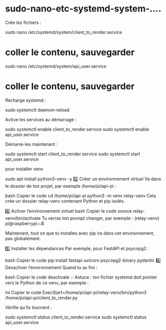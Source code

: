 # sudo-nano-etc-systemd-system-....

Crée les fichiers :

sudo nano /etc/systemd/system/client_to_render.service
# coller le contenu, sauvegarder

sudo nano /etc/systemd/system/api_user.service
# coller le contenu, sauvegarder


Recharge systemd :

sudo systemctl daemon-reload


Active les services au démarrage :

sudo systemctl enable client_to_render.service
sudo systemctl enable api_user.service


Démarre-les maintenant :

sudo systemctl start client_to_render.service
sudo systemctl start api_user.service


pour installer venv

sudo apt install python3-venv -y
3️⃣ Créer un environnement virtuel
Va dans le dossier de ton projet, par exemple /home/pi/api-pi :

bash
Copier le code
cd /home/pi/api-pi
python3 -m venv relay-venv
Cela crée un dossier relay-venv contenant Python et pip isolés.

4️⃣ Activer l’environnement virtuel
bash
Copier le code
source relay-venv/bin/activate
Tu verras ton prompt changer, par exemple : (relay-venv) pi@raspberrypi:~$

Maintenant, tout ce que tu installes avec pip ira dans cet environnement, pas globalement.

5️⃣ Installer les dépendances
Par exemple, pour FastAPI et psycopg2 :

bash
Copier le code
pip install fastapi uvicorn psycopg2-binary pydantic
6️⃣ Désactiver l’environnement
Quand tu as fini :

bash
Copier le code
deactivate
💡 Astuce : ton fichier systemd doit pointer vers le Python de ce venv, par exemple :

ini
Copier le code
ExecStart=/home/pi/api-pi/relay-venv/bin/python3 /home/pi/api-pi/client_to_render.py

Vérifie qu’ils tournent :

sudo systemctl status client_to_render.service
sudo systemctl status api_user.service
